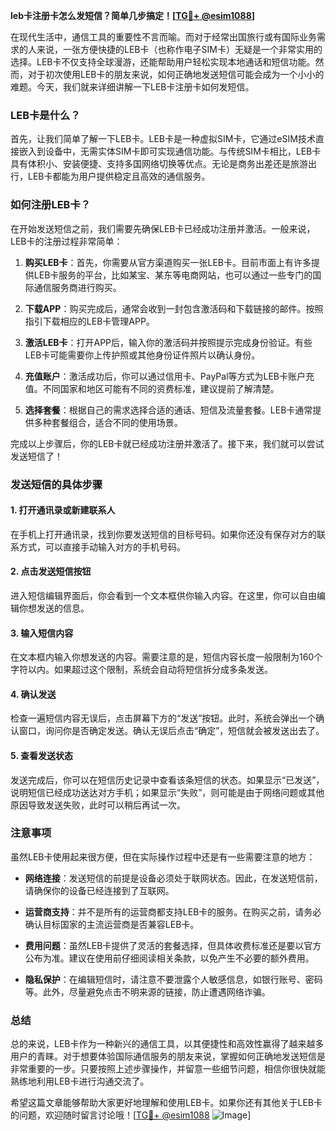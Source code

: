 **leb卡注册卡怎么发短信？简单几步搞定！[[TG💪+ @esim1088](https://t.me/s/esim1088)]**

在现代生活中，通信工具的重要性不言而喻。而对于经常出国旅行或有国际业务需求的人来说，一张方便快捷的LEB卡（也称作电子SIM卡）无疑是一个非常实用的选择。LEB卡不仅支持全球漫游，还能帮助用户轻松实现本地通话和短信功能。然而，对于初次使用LEB卡的朋友来说，如何正确地发送短信可能会成为一个小小的难题。今天，我们就来详细讲解一下LEB卡注册卡如何发短信。

### LEB卡是什么？

首先，让我们简单了解一下LEB卡。LEB卡是一种虚拟SIM卡，它通过eSIM技术直接嵌入到设备中，无需实体SIM卡即可实现通信功能。与传统SIM卡相比，LEB卡具有体积小、安装便捷、支持多国网络切换等优点。无论是商务出差还是旅游出行，LEB卡都能为用户提供稳定且高效的通信服务。

### 如何注册LEB卡？

在开始发送短信之前，我们需要先确保LEB卡已经成功注册并激活。一般来说，LEB卡的注册过程非常简单：

1. **购买LEB卡**：首先，你需要从官方渠道购买一张LEB卡。目前市面上有许多提供LEB卡服务的平台，比如某宝、某东等电商网站，也可以通过一些专门的国际通信服务商进行购买。

2. **下载APP**：购买完成后，通常会收到一封包含激活码和下载链接的邮件。按照指引下载相应的LEB卡管理APP。

3. **激活LEB卡**：打开APP后，输入你的激活码并按照提示完成身份验证。有些LEB卡可能需要你上传护照或其他身份证件照片以确认身份。

4. **充值账户**：激活成功后，你可以通过信用卡、PayPal等方式为LEB卡账户充值。不同国家和地区可能有不同的资费标准，建议提前了解清楚。

5. **选择套餐**：根据自己的需求选择合适的通话、短信及流量套餐。LEB卡通常提供多种套餐组合，适合不同的使用场景。

完成以上步骤后，你的LEB卡就已经成功注册并激活了。接下来，我们就可以尝试发送短信了！

### 发送短信的具体步骤

#### 1. 打开通讯录或新建联系人

在手机上打开通讯录，找到你要发送短信的目标号码。如果你还没有保存对方的联系方式，可以直接手动输入对方的手机号码。

#### 2. 点击发送短信按钮

进入短信编辑界面后，你会看到一个文本框供你输入内容。在这里，你可以自由编辑你想发送的信息。

#### 3. 输入短信内容

在文本框内输入你想发送的内容。需要注意的是，短信内容长度一般限制为160个字符以内。如果超过这个限制，系统会自动将短信拆分成多条发送。

#### 4. 确认发送

检查一遍短信内容无误后，点击屏幕下方的“发送”按钮。此时，系统会弹出一个确认窗口，询问你是否确定发送。确认无误后点击“确定”，短信就会被发送出去了。

#### 5. 查看发送状态

发送完成后，你可以在短信历史记录中查看该条短信的状态。如果显示“已发送”，说明短信已经成功送达对方手机；如果显示“失败”，则可能是由于网络问题或其他原因导致发送失败，此时可以稍后再试一次。

### 注意事项

虽然LEB卡使用起来很方便，但在实际操作过程中还是有一些需要注意的地方：

- **网络连接**：发送短信的前提是设备必须处于联网状态。因此，在发送短信前，请确保你的设备已经连接到了互联网。
  
- **运营商支持**：并不是所有的运营商都支持LEB卡的服务。在购买之前，请务必确认目标国家的主流运营商是否兼容LEB卡。

- **费用问题**：虽然LEB卡提供了灵活的套餐选择，但具体收费标准还是要以官方公布为准。建议在使用前仔细阅读相关条款，以免产生不必要的额外费用。

- **隐私保护**：在编辑短信时，请注意不要泄露个人敏感信息，如银行账号、密码等。此外，尽量避免点击不明来源的链接，防止遭遇网络诈骗。

### 总结

总的来说，LEB卡作为一种新兴的通信工具，以其便捷性和高效性赢得了越来越多用户的青睐。对于想要体验国际通信服务的朋友来说，掌握如何正确地发送短信是非常重要的一步。只要按照上述步骤操作，并留意一些细节问题，相信你很快就能熟练地利用LEB卡进行沟通交流了。

希望这篇文章能够帮助大家更好地理解和使用LEB卡。如果你还有其他关于LEB卡的问题，欢迎随时留言讨论哦！[[TG💪+ @esim1088](https://t.me/s/esim1088) ![Image](https://i.postimg.cc/4NQfJmqS/Snipaste-2025-05-13-00-14-12.png)]